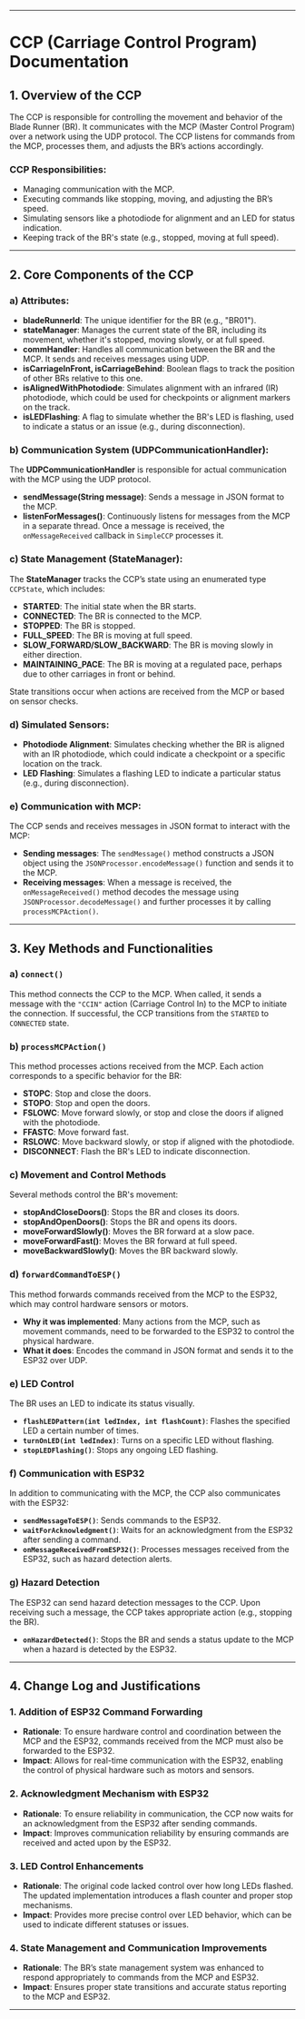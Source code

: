 
---

# CCP (Carriage Control Program) Documentation

## 1. **Overview of the CCP**

The CCP is responsible for controlling the movement and behavior of the Blade Runner (BR). It communicates with the MCP (Master Control Program) over a network using the UDP protocol. The CCP listens for commands from the MCP, processes them, and adjusts the BR’s actions accordingly.

### **CCP Responsibilities:**
- Managing communication with the MCP.
- Executing commands like stopping, moving, and adjusting the BR’s speed.
- Simulating sensors like a photodiode for alignment and an LED for status indication.
- Keeping track of the BR's state (e.g., stopped, moving at full speed).

---

## 2. **Core Components of the CCP**

### **a) Attributes:**
- **bladeRunnerId**: The unique identifier for the BR (e.g., "BR01").
- **stateManager**: Manages the current state of the BR, including its movement, whether it's stopped, moving slowly, or at full speed.
- **commHandler**: Handles all communication between the BR and the MCP. It sends and receives messages using UDP.
- **isCarriageInFront, isCarriageBehind**: Boolean flags to track the position of other BRs relative to this one.
- **isAlignedWithPhotodiode**: Simulates alignment with an infrared (IR) photodiode, which could be used for checkpoints or alignment markers on the track.
- **isLEDFlashing**: A flag to simulate whether the BR's LED is flashing, used to indicate a status or an issue (e.g., during disconnection).

### **b) Communication System (UDPCommunicationHandler):**
The **UDPCommunicationHandler** is responsible for actual communication with the MCP using the UDP protocol.

- **sendMessage(String message)**: Sends a message in JSON format to the MCP.
- **listenForMessages()**: Continuously listens for messages from the MCP in a separate thread. Once a message is received, the `onMessageReceived` callback in `SimpleCCP` processes it.

### **c) State Management (StateManager):**
The **StateManager** tracks the CCP’s state using an enumerated type `CCPState`, which includes:

- **STARTED**: The initial state when the BR starts.
- **CONNECTED**: The BR is connected to the MCP.
- **STOPPED**: The BR is stopped.
- **FULL_SPEED**: The BR is moving at full speed.
- **SLOW_FORWARD/SLOW_BACKWARD**: The BR is moving slowly in either direction.
- **MAINTAINING_PACE**: The BR is moving at a regulated pace, perhaps due to other carriages in front or behind.

State transitions occur when actions are received from the MCP or based on sensor checks.

### **d) Simulated Sensors:**
- **Photodiode Alignment**: Simulates checking whether the BR is aligned with an IR photodiode, which could indicate a checkpoint or a specific location on the track.
- **LED Flashing**: Simulates a flashing LED to indicate a particular status (e.g., during disconnection).

### **e) Communication with MCP:**
The CCP sends and receives messages in JSON format to interact with the MCP:
- **Sending messages**: The `sendMessage()` method constructs a JSON object using the `JSONProcessor.encodeMessage()` function and sends it to the MCP.
- **Receiving messages**: When a message is received, the `onMessageReceived()` method decodes the message using `JSONProcessor.decodeMessage()` and further processes it by calling `processMCPAction()`.

---

## 3. **Key Methods and Functionalities**

### **a) `connect()`**
This method connects the CCP to the MCP. When called, it sends a message with the `"CCIN"` action (Carriage Control In) to the MCP to initiate the connection. If successful, the CCP transitions from the `STARTED` to `CONNECTED` state.

### **b) `processMCPAction()`**
This method processes actions received from the MCP. Each action corresponds to a specific behavior for the BR:

- **STOPC**: Stop and close the doors.
- **STOPO**: Stop and open the doors.
- **FSLOWC**: Move forward slowly, or stop and close the doors if aligned with the photodiode.
- **FFASTC**: Move forward fast.
- **RSLOWC**: Move backward slowly, or stop if aligned with the photodiode.
- **DISCONNECT**: Flash the BR's LED to indicate disconnection.

### **c) Movement and Control Methods**
Several methods control the BR's movement:

- **stopAndCloseDoors()**: Stops the BR and closes its doors.
- **stopAndOpenDoors()**: Stops the BR and opens its doors.
- **moveForwardSlowly()**: Moves the BR forward at a slow pace.
- **moveForwardFast()**: Moves the BR forward at full speed.
- **moveBackwardSlowly()**: Moves the BR backward slowly.

### **d) `forwardCommandToESP()`**
This method forwards commands received from the MCP to the ESP32, which may control hardware sensors or motors.

- **Why it was implemented**: Many actions from the MCP, such as movement commands, need to be forwarded to the ESP32 to control the physical hardware.
- **What it does**: Encodes the command in JSON format and sends it to the ESP32 over UDP.

### **e) LED Control**
The BR uses an LED to indicate its status visually.

- **`flashLEDPattern(int ledIndex, int flashCount)`**: Flashes the specified LED a certain number of times.
- **`turnOnLED(int ledIndex)`**: Turns on a specific LED without flashing.
- **`stopLEDFlashing()`**: Stops any ongoing LED flashing.

### **f) Communication with ESP32**
In addition to communicating with the MCP, the CCP also communicates with the ESP32:

- **`sendMessageToESP()`**: Sends commands to the ESP32.
- **`waitForAcknowledgment()`**: Waits for an acknowledgment from the ESP32 after sending a command.
- **`onMessageReceivedFromESP32()`**: Processes messages received from the ESP32, such as hazard detection alerts.

### **g) Hazard Detection**
The ESP32 can send hazard detection messages to the CCP. Upon receiving such a message, the CCP takes appropriate action (e.g., stopping the BR).

- **`onHazardDetected()`**: Stops the BR and sends a status update to the MCP when a hazard is detected by the ESP32.

---

## 4. **Change Log and Justifications**

### **1. Addition of ESP32 Command Forwarding**
- **Rationale**: To ensure hardware control and coordination between the MCP and the ESP32, commands received from the MCP must also be forwarded to the ESP32.
- **Impact**: Allows for real-time communication with the ESP32, enabling the control of physical hardware such as motors and sensors.

### **2. Acknowledgment Mechanism with ESP32**
- **Rationale**: To ensure reliability in communication, the CCP now waits for an acknowledgment from the ESP32 after sending commands.
- **Impact**: Improves communication reliability by ensuring commands are received and acted upon by the ESP32.

### **3. LED Control Enhancements**
- **Rationale**: The original code lacked control over how long LEDs flashed. The updated implementation introduces a flash counter and proper stop mechanisms.
- **Impact**: Provides more precise control over LED behavior, which can be used to indicate different statuses or issues.

### **4. State Management and Communication Improvements**
- **Rationale**: The BR’s state management system was enhanced to respond appropriately to commands from the MCP and ESP32. 
- **Impact**: Ensures proper state transitions and accurate status reporting to the MCP and ESP32.

---
